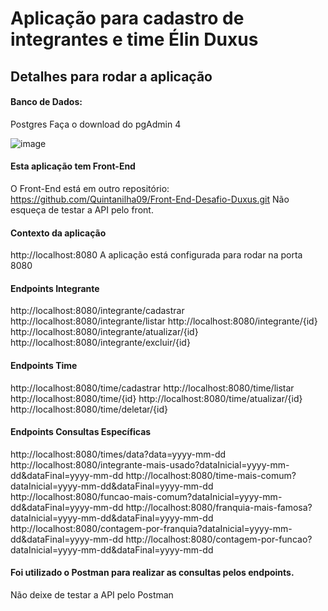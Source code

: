 # Aplicação para cadastro de integrantes e time Élin Duxus

## Detalhes para rodar a aplicação
#### Banco de Dados:
Postgres
Faça o download do pgAdmin 4

![image](https://github.com/user-attachments/assets/d21ad237-49ca-49a8-bb49-6c4562d96036)

#### Esta aplicação tem Front-End
O Front-End está em outro repositório:
https://github.com/Quintanilha09/Front-End-Desafio-Duxus.git
Não esqueça de testar a API pelo front.

#### Contexto da aplicação
http://localhost:8080
A aplicação está configurada para rodar na porta 8080

#### Endpoints Integrante
http://localhost:8080/integrante/cadastrar
http://localhost:8080/integrante/listar
http://localhost:8080/integrante/{id}
http://localhost:8080/integrante/atualizar/{id}
http://localhost:8080/integrante/excluir/{id}

#### Endpoints Time
http://localhost:8080/time/cadastrar
http://localhost:8080/time/listar
http://localhost:8080/time/{id}
http://localhost:8080/time/atualizar/{id}
http://localhost:8080/time/deletar/{id}

#### Endpoints Consultas Específicas
http://localhost:8080/times/data?data=yyyy-mm-dd
http://localhost:8080/integrante-mais-usado?dataInicial=yyyy-mm-dd&dataFinal=yyyy-mm-dd
http://localhost:8080/time-mais-comum?dataInicial=yyyy-mm-dd&dataFinal=yyyy-mm-dd
http://localhost:8080/funcao-mais-comum?dataInicial=yyyy-mm-dd&dataFinal=yyyy-mm-dd
http://localhost:8080/franquia-mais-famosa?dataInicial=yyyy-mm-dd&dataFinal=yyyy-mm-dd
http://localhost:8080/contagem-por-franquia?dataInicial=yyyy-mm-dd&dataFinal=yyyy-mm-dd
http://localhost:8080/contagem-por-funcao?dataInicial=yyyy-mm-dd&dataFinal=yyyy-mm-dd

#### Foi utilizado o Postman para realizar as consultas pelos endpoints.
Não deixe de testar a API pelo Postman




